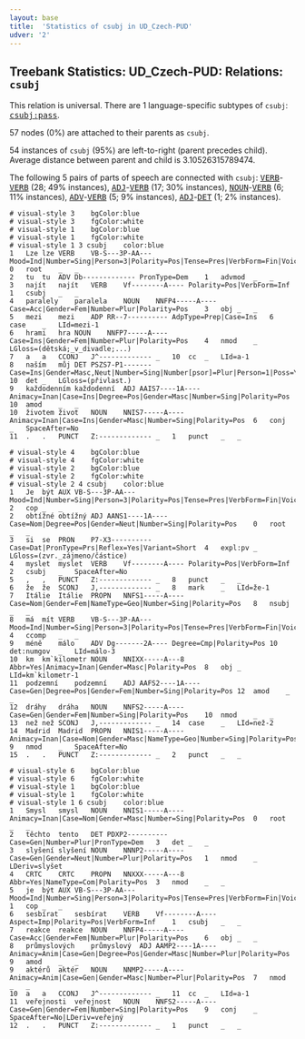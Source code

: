 ```yaml
---
layout: base
title:  'Statistics of csubj in UD_Czech-PUD'
udver: '2'
---
```


## Treebank Statistics: UD_Czech-PUD: Relations: `csubj`

This relation is universal.
There are 1 language-specific subtypes of `csubj`: <tt><a href="cs_pud-dep-csubj-pass.html">csubj:pass</a></tt>.

57 nodes (0%) are attached to their parents as `csubj`.

54 instances of `csubj` (95%) are left-to-right (parent precedes child).
Average distance between parent and child is 3.10526315789474.

The following 5 pairs of parts of speech are connected with `csubj`: <tt><a href="cs_pud-pos-VERB.html">VERB</a></tt>-<tt><a href="cs_pud-pos-VERB.html">VERB</a></tt> (28; 49% instances), <tt><a href="cs_pud-pos-ADJ.html">ADJ</a></tt>-<tt><a href="cs_pud-pos-VERB.html">VERB</a></tt> (17; 30% instances), <tt><a href="cs_pud-pos-NOUN.html">NOUN</a></tt>-<tt><a href="cs_pud-pos-VERB.html">VERB</a></tt> (6; 11% instances), <tt><a href="cs_pud-pos-ADV.html">ADV</a></tt>-<tt><a href="cs_pud-pos-VERB.html">VERB</a></tt> (5; 9% instances), <tt><a href="cs_pud-pos-ADJ.html">ADJ</a></tt>-<tt><a href="cs_pud-pos-DET.html">DET</a></tt> (1; 2% instances).


~~~ conllu
# visual-style 3	bgColor:blue
# visual-style 3	fgColor:white
# visual-style 1	bgColor:blue
# visual-style 1	fgColor:white
# visual-style 1 3 csubj	color:blue
1	Lze	lze	VERB	VB-S---3P-AA---	Mood=Ind|Number=Sing|Person=3|Polarity=Pos|Tense=Pres|VerbForm=Fin|Voice=Act	0	root	_	_
2	tu	tu	ADV	Db-------------	PronType=Dem	1	advmod	_	_
3	najít	najít	VERB	Vf--------A----	Polarity=Pos|VerbForm=Inf	1	csubj	_	_
4	paralely	paralela	NOUN	NNFP4-----A----	Case=Acc|Gender=Fem|Number=Plur|Polarity=Pos	3	obj	_	_
5	mezi	mezi	ADP	RR--7----------	AdpType=Prep|Case=Ins	6	case	_	LId=mezi-1
6	hrami	hra	NOUN	NNFP7-----A----	Case=Ins|Gender=Fem|Number=Plur|Polarity=Pos	4	nmod	_	LGloss=(dětská;_v_divadle;...)
7	a	a	CCONJ	J^-------------	_	10	cc	_	LId=a-1
8	naším	můj	DET	PSZS7-P1-------	Case=Ins|Gender=Masc,Neut|Number=Sing|Number[psor]=Plur|Person=1|Poss=Yes|PronType=Prs	10	det	_	LGloss=(přivlast.)
9	každodenním	každodenní	ADJ	AAIS7----1A----	Animacy=Inan|Case=Ins|Degree=Pos|Gender=Masc|Number=Sing|Polarity=Pos	10	amod	_	_
10	životem	život	NOUN	NNIS7-----A----	Animacy=Inan|Case=Ins|Gender=Masc|Number=Sing|Polarity=Pos	6	conj	_	SpaceAfter=No
11	.	.	PUNCT	Z:-------------	_	1	punct	_	_

~~~


~~~ conllu
# visual-style 4	bgColor:blue
# visual-style 4	fgColor:white
# visual-style 2	bgColor:blue
# visual-style 2	fgColor:white
# visual-style 2 4 csubj	color:blue
1	Je	být	AUX	VB-S---3P-AA---	Mood=Ind|Number=Sing|Person=3|Polarity=Pos|Tense=Pres|VerbForm=Fin|Voice=Act	2	cop	_	_
2	obtížné	obtížný	ADJ	AANS1----1A----	Case=Nom|Degree=Pos|Gender=Neut|Number=Sing|Polarity=Pos	0	root	_	_
3	si	se	PRON	P7-X3----------	Case=Dat|PronType=Prs|Reflex=Yes|Variant=Short	4	expl:pv	_	LGloss=(zvr._zájmeno/částice)
4	myslet	myslet	VERB	Vf--------A----	Polarity=Pos|VerbForm=Inf	2	csubj	_	SpaceAfter=No
5	,	,	PUNCT	Z:-------------	_	8	punct	_	_
6	že	že	SCONJ	J,-------------	_	8	mark	_	LId=že-1
7	Itálie	Itálie	PROPN	NNFS1-----A----	Case=Nom|Gender=Fem|NameType=Geo|Number=Sing|Polarity=Pos	8	nsubj	_	_
8	má	mít	VERB	VB-S---3P-AA---	Mood=Ind|Number=Sing|Person=3|Polarity=Pos|Tense=Pres|VerbForm=Fin|Voice=Act	4	ccomp	_	_
9	méně	málo	ADV	Dg-------2A----	Degree=Cmp|Polarity=Pos	10	det:numgov	_	LId=málo-3
10	km	km`kilometr	NOUN	NNIXX-----A---8	Abbr=Yes|Animacy=Inan|Gender=Masc|Polarity=Pos	8	obj	_	LId=km`kilometr-1
11	podzemní	podzemní	ADJ	AAFS2----1A----	Case=Gen|Degree=Pos|Gender=Fem|Number=Sing|Polarity=Pos	12	amod	_	_
12	dráhy	dráha	NOUN	NNFS2-----A----	Case=Gen|Gender=Fem|Number=Sing|Polarity=Pos	10	nmod	_	_
13	než	než	SCONJ	J,-------------	_	14	case	_	LId=než-2
14	Madrid	Madrid	PROPN	NNIS1-----A----	Animacy=Inan|Case=Nom|Gender=Masc|NameType=Geo|Number=Sing|Polarity=Pos	9	nmod	_	SpaceAfter=No
15	.	.	PUNCT	Z:-------------	_	2	punct	_	_

~~~


~~~ conllu
# visual-style 6	bgColor:blue
# visual-style 6	fgColor:white
# visual-style 1	bgColor:blue
# visual-style 1	fgColor:white
# visual-style 1 6 csubj	color:blue
1	Smysl	smysl	NOUN	NNIS1-----A----	Animacy=Inan|Case=Nom|Gender=Masc|Number=Sing|Polarity=Pos	0	root	_	_
2	těchto	tento	DET	PDXP2----------	Case=Gen|Number=Plur|PronType=Dem	3	det	_	_
3	slyšení	slyšení	NOUN	NNNP2-----A----	Case=Gen|Gender=Neut|Number=Plur|Polarity=Pos	1	nmod	_	LDeriv=slyšet
4	CRTC	CRTC	PROPN	NNXXX-----A---8	Abbr=Yes|NameType=Com|Polarity=Pos	3	nmod	_	_
5	je	být	AUX	VB-S---3P-AA---	Mood=Ind|Number=Sing|Person=3|Polarity=Pos|Tense=Pres|VerbForm=Fin|Voice=Act	1	cop	_	_
6	sesbírat	sesbírat	VERB	Vf--------A----	Aspect=Imp|Polarity=Pos|VerbForm=Inf	1	csubj	_	_
7	reakce	reakce	NOUN	NNFP4-----A----	Case=Acc|Gender=Fem|Number=Plur|Polarity=Pos	6	obj	_	_
8	průmyslových	průmyslový	ADJ	AAMP2----1A----	Animacy=Anim|Case=Gen|Degree=Pos|Gender=Masc|Number=Plur|Polarity=Pos	9	amod	_	_
9	aktérů	aktér	NOUN	NNMP2-----A----	Animacy=Anim|Case=Gen|Gender=Masc|Number=Plur|Polarity=Pos	7	nmod	_	_
10	a	a	CCONJ	J^-------------	_	11	cc	_	LId=a-1
11	veřejnosti	veřejnost	NOUN	NNFS2-----A----	Case=Gen|Gender=Fem|Number=Sing|Polarity=Pos	9	conj	_	SpaceAfter=No|LDeriv=veřejný
12	.	.	PUNCT	Z:-------------	_	1	punct	_	_

~~~


